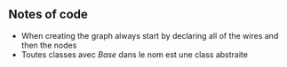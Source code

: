 ## Notes of code

+ When creating the graph always start by declaring all of the
wires and then the nodes
+ Toutes classes avec *Base* dans le nom est une class abstraite